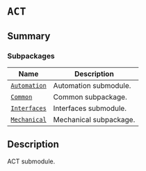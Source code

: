 

# `ACT`

<a id="summary"></a>

## Summary

### Subpackages

| Name | Description |
|-----------------------------------------------------------------------------------------------|-------------------------|
| [`Automation`](Automation/index.md#module-ansys.mechanical.stubs.v241.Ansys.ACT.Automation)   | Automation submodule.   |
| [`Common`](Common/index.md#module-ansys.mechanical.stubs.v241.Ansys.ACT.Common)               | Common subpackage.      |
| [`Interfaces`](Interfaces/index.md#module-ansys.mechanical.stubs.v241.Ansys.ACT.Interfaces)   | Interfaces submodule.   |
| [`Mechanical`](Mechanical/index.md#module-ansys.mechanical.stubs.v241.Ansys.ACT.Mechanical)   | Mechanical subpackage.  |

<a id="description"></a>

## Description

ACT submodule.

<!-- !! processed by numpydoc !! -->

